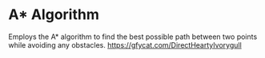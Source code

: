 # A* Algorithm
Employs the A* algorithm to find the best possible path between two points while avoiding any obstacles.
https://gfycat.com/DirectHeartyIvorygull

